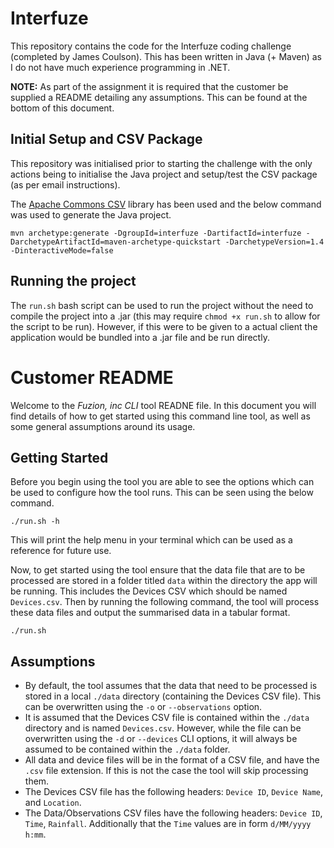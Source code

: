 # Interfuze

This repository contains the code for the Interfuze coding challenge (completed by James Coulson). This has been written in Java (+ Maven) as I do not have much experience programming in .NET.

**NOTE:** As part of the assignment it is required that the customer be supplied a README detailing any assumptions. This can be found at the bottom of this document.

## Initial Setup and CSV Package

This repository was initialised prior to starting the challenge with the only actions being to initialise the Java project and setup/test the CSV package (as per email instructions).

The [Apache Commons CSV](https://commons.apache.org/proper/commons-csv/) library has been used and the below command was used to generate the Java project.

```
mvn archetype:generate -DgroupId=interfuze -DartifactId=interfuze -DarchetypeArtifactId=maven-archetype-quickstart -DarchetypeVersion=1.4 -DinteractiveMode=false
```

## Running the project

The `run.sh` bash script can be used to run the project without the need to compile the project into a .jar (this may require `chmod +x run.sh` to allow for the script to be run). However, if this were to be given to a actual client the application would be bundled into a .jar file and be run directly.

# Customer README

Welcome to the *Fuzion, inc CLI* tool READNE file. In this document you will find details of how to get started using this command line tool, as well as some general assumptions around its usage.

## Getting Started

Before you begin using the tool you are able to see the options which can be used to configure how the tool runs. This can be seen using the below command.

	./run.sh -h

This will print the help menu in your terminal which can be used as a reference for future use.

Now, to get started using the tool ensure that the data file that are to be processed are stored in a folder titled `data` within the directory the app will be running. This includes the Devices CSV which should be named `Devices.csv`. Then by running the following command, the tool will process these data files and output the summarised data in a tabular format.

	./run.sh

## Assumptions

- By default, the tool assumes that the data that need to be processed is stored in a local `./data` directory (containing the Devices CSV file). This can be overwritten using the `-o` or `--observations` option.
- It is assumed that the Devices CSV file is contained within the `./data` directory and is named `Devices.csv`. However, while the file can be overwritten using the `-d` or `--devices` CLI options, it will always be assumed to be contained within the `./data` folder.
- All data and device files will be in the format of a CSV file, and have the `.csv` file extension. If this is not the case the tool will skip processing them.
- The Devices CSV file has the following headers: `Device ID`, `Device Name`, and `Location`.
- The Data/Observations CSV files have the following headers: `Device ID`, `Time`, `Rainfall`. Additionally that the `Time` values are in form `d/MM/yyyy h:mm`.